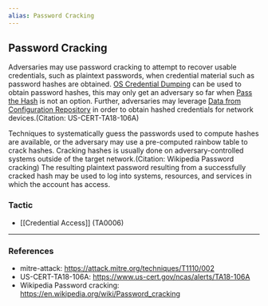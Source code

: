 ```yaml
---
alias: Password Cracking
---
```


## Password Cracking

Adversaries may use password cracking to attempt to recover usable credentials, such as plaintext passwords, when credential material such as password hashes are obtained. [OS Credential Dumping](https://attack.mitre.org/techniques/T1003) can be used to obtain password hashes, this may only get an adversary so far when [Pass the Hash](https://attack.mitre.org/techniques/T1550/002) is not an option. Further,  adversaries may leverage [Data from Configuration Repository](https://attack.mitre.org/techniques/T1602) in order to obtain hashed credentials for network devices.(Citation: US-CERT-TA18-106A) 

Techniques to systematically guess the passwords used to compute hashes are available, or the adversary may use a pre-computed rainbow table to crack hashes. Cracking hashes is usually done on adversary-controlled systems outside of the target network.(Citation: Wikipedia Password cracking) The resulting plaintext password resulting from a successfully cracked hash may be used to log into systems, resources, and services in which the account has access.


### Tactic

- [[Credential Access]] (TA0006)


---
### References

- mitre-attack: https://attack.mitre.org/techniques/T1110/002
- US-CERT-TA18-106A: https://www.us-cert.gov/ncas/alerts/TA18-106A
- Wikipedia Password cracking: https://en.wikipedia.org/wiki/Password_cracking
